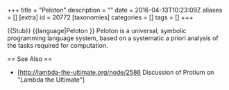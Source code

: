 +++
title = "Peloton"
description = ""
date = 2016-04-13T10:23:09Z
aliases = []
[extra]
id = 20772
[taxonomies]
categories = []
tags = []
+++

{{Stub}}
{{language|Peloton
}}
Peloton is a universal, symbolic programming language system, based on a systematic a priori analysis of the tasks required for computation.

== See Also ==
* [http://lambda-the-ultimate.org/node/2586 Discussion of Protium on "Lambda the Ultimate"]

